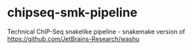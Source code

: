 # chipseq-smk-pipeline
Technical ChIP-Seq snakelike pipeline - snakemake version of https://github.com/JetBrains-Research/washu
